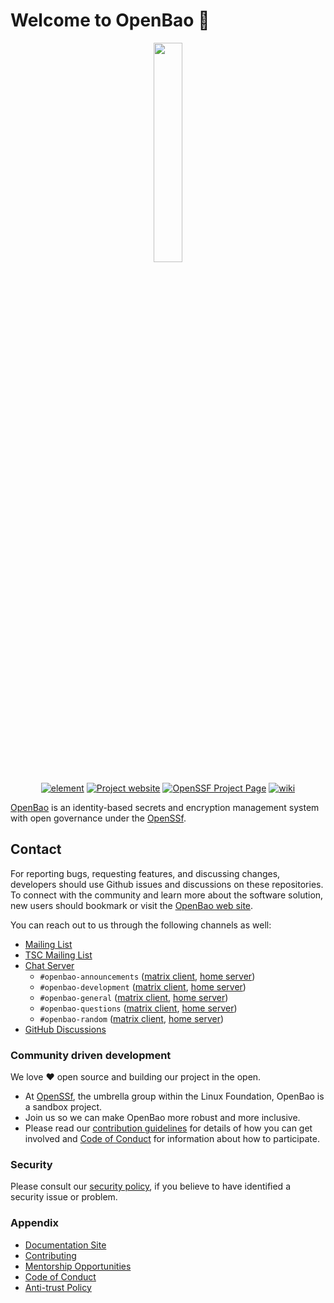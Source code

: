 # Welcome to OpenBao 👋
<p align="center">
<img align="center" src="https://raw.githubusercontent.com/openbao/artwork/main/color/openbao-text-color.svg" height="30%" width="30%"/>
</p>

<p align="center">
<a href="https://chat.lfx.linuxfoundation.org/#/welcome" alt="element"><img src="https://img.shields.io/badge/element-@openbao--element-green.svg" alt="element"></img></a>
<a href="https://openbao.org" alt="Project website"><img src="https://img.shields.io/badge/website-openbao.org-blue.svg" alt="Project website"></img></a>
<a href="https://openssf.org/projects/openbao/" alt="OpenSSF Project Page"><img src="https://img.shields.io/badge/projectpage-openbao_@_OpenSSF-orange.svg" alt="OpenSSF Project Page"></img></a>
<a href="https://lf-edge.atlassian.net/wiki/spaces/OP/overview" alt="Wiki"><img src="https://img.shields.io/badge/wiki-@lf_edge--wiki-9cf.svg" alt="wiki"></img></a>

</p>

[OpenBao](https://openbao.org) is an identity-based secrets and encryption management system with open governance under the [OpenSSf](https://openssf.org/projects/openbao/).

## Contact

For reporting bugs, requesting features, and discussing changes, developers should use Github issues and discussions on these repositories. To connect with the community and learn more about the software solution, new users should bookmark or visit the [OpenBao web site](https://openbao.org/).

You can reach out to us through the following channels as well:

- [Mailing List](https://lists.lfedge.org/g/openbao)
- [TSC Mailing List](https://lists.lfedge.org/g/openbao-tsc)
- [Chat Server](https://chat.lfx.linuxfoundation.org/)
  - `#openbao-announcements` ([matrix client](https://matrix.to/#/#openbao-announcements:chat.lfx.linuxfoundation.org), [home server](https://chat.lfx.linuxfoundation.org/#/room/#openbao-announcements:chat.lfx.linuxfoundation.org))
  - `#openbao-development` ([matrix client](https://matrix.to/#/#openbao-development:chat.lfx.linuxfoundation.org), [home server](https://chat.lfx.linuxfoundation.org/#/room/#openbao-development:chat.lfx.linuxfoundation.org))
  - `#openbao-general` ([matrix client](https://matrix.to/#/#openbao-general:chat.lfx.linuxfoundation.org), [home server](https://chat.lfx.linuxfoundation.org/#/room/#openbao-general:chat.lfx.linuxfoundation.org))
  - `#openbao-questions` ([matrix client](https://matrix.to/#/#openbao-questions:chat.lfx.linuxfoundation.org), [home server](https://chat.lfx.linuxfoundation.org/#/room/#openbao-questions:chat.lfx.linuxfoundation.org))
  - `#openbao-random` ([matrix client](https://matrix.to/#/#openbao-random:chat.lfx.linuxfoundation.org), [home server](https://chat.lfx.linuxfoundation.org/#/room/#openbao-random:chat.lfx.linuxfoundation.org))
- [GitHub Discussions](https://github.com/orgs/openbao/discussions)

### Community driven development

We love ❤ open source and building our project in the open.

- At [OpenSSf](https://openssf.org/), the umbrella group within the Linux Foundation, OpenBao is a sandbox project.
- Join us so we can make OpenBao more robust and more inclusive.
- Please read our [contribution guidelines](https://github.com/openbao/openbao/blob/main/CONTRIBUTING.md) for details of how you can get involved and [Code of Conduct](https://lfprojects.org/policies/code-of-conduct/) for information about how to participate.

### Security

Please consult our [security policy](../SECURITY.md), if you believe to have identified a security issue or problem.

### Appendix

- [Documentation Site](https://openbao.org/)
- [Contributing](https://github.com/openbao/openbao/blob/main/CONTRIBUTING.md)
- [Mentorship Opportunities](https://wiki.lfedge.org/display/OH/Mentorship+Programs)
- [Code of Conduct](https://lfprojects.org/policies/code-of-conduct/)
- [Anti-trust Policy](https://lfprojects.org/policies/antitrust-policy/)

